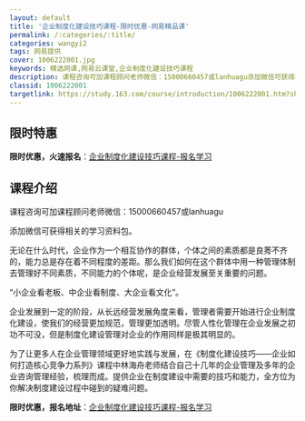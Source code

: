 ```yaml
---
layout: default
title: '企业制度化建设技巧课程-限时优惠-网易精品课'
permalink: /:categories/:title/
categories: wangyi2
tags: 网易提供
cover: 1006222001.jpg
keywords: 精选网课,网易云课堂,企业制度化建设技巧课程
description: 课程咨询可加课程顾问老师微信：15000660457或lanhuagu添加微信可获得相关的学习资料包。无论在什么时代，企
classid: 1006222001
targetlink: https://study.163.com/course/introduction/1006222001.htm?share=1&shareId=1025206652&utm_campaign=share&utm_medium=iphoneShare&utm_source=&utm_u=1025206652
---
```


## 限时特惠

**限时优惠，火速报名**：[企业制度化建设技巧课程-报名学习](https://study.163.com/course/introduction/1006222001.htm?share=1&shareId=1025206652&utm_campaign=share&utm_medium=iphoneShare&utm_source=&utm_u=1025206652)

## 课程介绍

课程咨询可加课程顾问老师微信：15000660457或lanhuagu

添加微信可获得相关的学习资料包。



无论在什么时代，企业作为一个相互协作的群体，个体之间的素质都是良莠不齐的，能力总是存在着不同程度的差距。那么我们如何在这个群体中用一种管理体制去管理好不同素质，不同能力的个体呢，是企业经营发展至关重要的问题。

“小企业看老板、中企业看制度、大企业看文化”。

企业发展到一定的阶段，从长远经营发展角度来看，管理者需要开始进行企业制度化建设，使我们的经营更加规范，管理更加透明。尽管人性化管理在企业发展之初功不可没，但是制度化建设管理对企业的作用同样是极其明显的。

为了让更多人在企业管理领域更好地实践与发展，在《制度化建设技巧——企业如何打造核心竞争力系列》课程中林海舟老师结合自己十几年的企业管理及多年的企业咨询管理经验，梳理而成。提供企业在制度建设中需要的技巧和能力，全方位为你解决制度建设过程中碰到的疑难问题。

**限时优惠，报名地址**：[企业制度化建设技巧课程-报名学习](https://study.163.com/course/introduction/1006222001.htm?share=1&shareId=1025206652&utm_campaign=share&utm_medium=iphoneShare&utm_source=&utm_u=1025206652)

